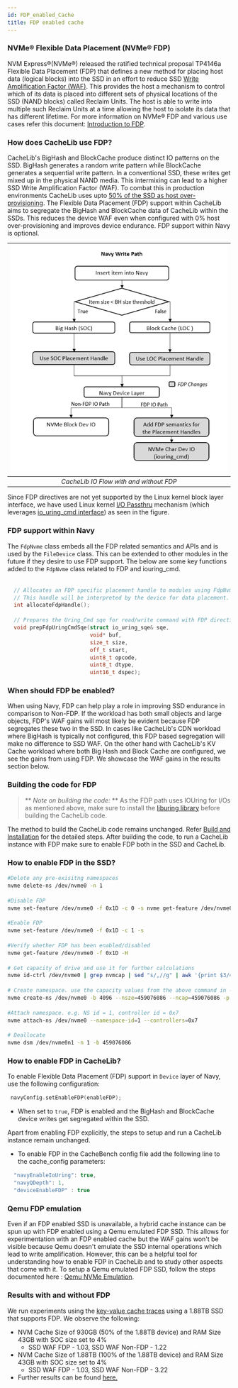 ```yaml
---
id: FDP_enabled_Cache
title: FDP enabled cache
---
```


### NVMe® Flexible Data Placement (NVMe® FDP)
NVM Express®(NVMe®) released the ratified technical proposal TP4146a Flexible Data Placement (FDP) that defines a new method for placing host data (logical blocks) into the SSD in an effort to reduce SSD [Write Amplification Factor (WAF)](https://nvmexpress.org/nvmeflexible-data-placement-fdp-blog/). This provides the host a mechanism to control which of its data is placed into different sets of physical locations of the SSD (NAND blocks) called Reclaim Units. The host is able to write into multiple such Reclaim Units at a time allowing the host to isolate its data that has different lifetime. For more information on NVMe® FDP and various use cases refer this document: [Introduction to FDP](https://download.semiconductor.samsung.com/resources/white-paper/FDP_Whitepaper_102423_Final_10130020003525.pdf).

### How does CacheLib use FDP?
CacheLib's BigHash and BlockCache produce distinct IO patterns on the SSD. BigHash generates a random write pattern while BlockCache generates a sequential write pattern. In a conventional SSD, these writes get mixed up in the physical NAND media. This intermixing can lead to a higher SSD Write Amplification Factor (WAF). To combat this in production environments CacheLib uses upto [50% of the SSD as host over-provisioning](https://www.usenix.org/system/files/osdi20-berg.pdf). The Flexible Data Placement (FDP) support within CacheLib aims to segregate the BigHash and BlockCache data of CacheLib within the SSDs. This reduces the device WAF even when configured with 0% host over-provisioning and improves device endurance. FDP support within Navy is optional.

| ![](alternate_fdp_navy.png) |
|:--:|
| *CacheLib IO Flow with and without FDP* |

Since FDP directives are not yet supported by the Linux kernel block layer interface, we have used Linux kernel [I/O Passthru](https://www.usenix.org/system/files/fast24-joshi.pdf) mechanism (which leverages [io_uring_cmd interface](https://www.usenix.org/system/files/fast24-joshi.pdf)) as seen in the figure. 

### FDP support within Navy
The `FdpNvme` class embeds all the FDP related semantics and APIs and is used  by the `FileDevice` class. This can be extended to other modules in the future if they desire to use FDP support. The below are some key functions added to the `FdpNvme` class related to FDP and iouring_cmd.
 
```cpp

  // Allocates an FDP specific placement handle to modules using FdpNvme like Block Cache and Big Hash.
  // This handle will be interpreted by the device for data placement.
  int allocateFdpHandle();

  // Prepares the Uring_Cmd sqe for read/write command with FDP directives.
  void prepFdpUringCmdSqe(struct io_uring_sqe& sqe,
                          void* buf,
                          size_t size,
                          off_t start,
                          uint8_t opcode,
                          uint8_t dtype,
                          uint16_t dspec);
```

### When should FDP be enabled?
When using Navy, FDP can help play a role in improving SSD endurance in comparison to Non-FDP. If the workload has both small objects and large objects, FDP's WAF gains will most likely be evident because FDP segregates these two in the SSD. In cases like CacheLib's CDN workload where BigHash is typically not configured, this FDP based segregation will make no difference to SSD WAF. On the other hand with CacheLib's KV Cache workload where both Big Hash and Block Cache are configured, we see the gains from using FDP. We showcase the WAF gains in the results section below. 

### Building the code for FDP
> ** _Note on building the code:_ ** As the FDP path uses IOUring for I/Os as mentioned above, make sure to install the [liburing library](https://github.com/axboe/liburing) before building the CacheLib code.  

The method to build the CacheLib code remains unchanged. Refer [Build and Installation](/docs/installation/installation.md) for the detailed steps. After building the code, to run a CacheLib instance with FDP make sure to enable FDP both in the SSD and CacheLib.

### How to enable FDP in the SSD?

```bash
#Delete any pre-exisitng namespaces 
nvme delete-ns /dev/nvme0 -n 1 

#Disable FDP 
nvme set-feature /dev/nvme0 -f 0x1D -c 0 -s nvme get-feature /dev/nvme0 -f 0x1D -H 

#Enable FDP 
nvme set-feature /dev/nvme0 -f 0x1D -c 1 -s 

#Verify whether FDP has been enabled/disabled
nvme get-feature /dev/nvme0 -f 0x1D -H 

# Get capacity of drive and use it for further calculations 
nvme id-ctrl /dev/nvme0 | grep nvmcap | sed "s/,//g" | awk '{print $3/4096}' 

# Create namespace. use the capacity values from the above command in --nsze. For e.g. capacity is 459076086 
nvme create-ns /dev/nvme0 -b 4096 --nsze=459076086 --ncap=459076086 -p 0,1,2,3 -n 4 

#Attach namespace. e.g. NS id = 1, controller id = 0x7 
nvme attach-ns /dev/nvme0 --namespace-id=1 --controllers=0x7 

# Deallocate 
nvme dsm /dev/nvme0n1 -n 1 -b 459076086
```

### How to enable FDP in CacheLib?
To enable Flexible Data Placement (FDP) support in `Device` layer of Navy, use the following configuration:

 ```cpp
  navyConfig.setEnableFDP(enableFDP);
 ```
* When set to `true`, FDP is enabled and the BigHash and BlockCache device writes get segregated within the SSD.

Apart from enabling FDP explicitly, the steps to setup and run a CacheLib instance remain unchanged.

* To enable FDP in the CacheBench config file add the following line to the cache_config parameters:

```cpp
  "navyEnableIoUring": true,
  "navyQDepth": 1,
  "deviceEnableFDP" : true
```

### Qemu FDP emulation  
Even if an FDP enabled SSD is unavailable, a hybrid cache instance can be spun up with FDP enabled using a Qemu emulated FDP SSD. This allows for experimentation with an FDP enabled cache but the WAF gains won't be visible because Qemu doesn't emulate the SSD internal operations which lead to write amplification. However, this can be a helpful tool for understanding how to enable FDP in CacheLib and to study other aspects that come with it. To setup a Qemu emulated FDP SSD, follow the steps documented here : [Qemu NVMe Emulation](https://qemu-project.gitlab.io/qemu/system/devices/nvme.html#flexible-data-placement).

### Results with and without FDP
We run experiments using the [key-value cache traces](/docs/Cache_Library_User_Guides/Cachebench_FB_HW_eval/) using a 1.88TB SSD that supports FDP. We observe the following:
* NVM Cache Size of 930GB (50% of the 1.88TB device) and RAM Size 43GB with SOC size set to 4%
  * SSD WAF FDP - 1.03, SSD WAF Non-FDP - 1.22
* NVM Cache Size of 1.88TB (100% of the 1.88TB device) and RAM Size 43GB with SOC size set to 4%
  * SSD WAF FDP - 1.03, SSD WAF Non-FDP - 3.22
* Further results can be found [here.](https://download.semiconductor.samsung.com/resources/white-paper/FDP_Whitepaper_102423_Final_10130020003525.pdf)
